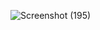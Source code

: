 ![Screenshot (195)](https://github.com/user-attachments/assets/20ca70c4-4228-4619-92e6-39f05a6232ac)
